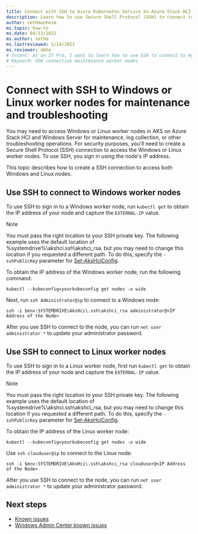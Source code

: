 ```yaml
---
title: Connect with SSH to Azure Kubernetes Service on Azure Stack HCI and Windows Server nodes
description: Learn how to use Secure Shell Protocol (SSH) to connect to worker nodes for maintenance and troubleshooting in AKS on Azure Stack HCI and Windows Server.
author: sethmanheim
ms.topic: how-to
ms.date: 04/13/2022
ms.author: sethm 
ms.lastreviewed: 1/14/2022
ms.reviewer: abha
# Intent: As an IT Pro, I want to learn how to use SSH to connect to my Windows and Linux worker nodes when I need to perform maintenance and troubleshoot issues. 
# Keyword: SSH connection maintenance worker nodes
---
```


# Connect with SSH to Windows or Linux worker nodes for maintenance and troubleshooting

You may need to access Windows or Linux worker nodes in AKS on Azure Stack HCI and Windows Server for maintenance, log collection, or other troubleshooting operations. For security purposes, you'll need to create a Secure Shell Protocol (SSH) connection to access the Windows or Linux worker nodes. To use SSH, you sign in using the node's IP address.

This topic describes how to create a SSH connection to access both Windows and Linux nodes.

## Use SSH to connect to Windows worker nodes
To use SSH to sign in to a Windows worker node, run `kubectl get` to obtain the IP address of your node and capture the `EXTERNAL-IP` value.

> [!NOTE]
> You must pass the right location to your SSH private key. The following example uses the default location of %systemdrive%\akshci\.ssh\akshci_rsa, but you may need to change this location if you requested a different path. To do this, specify the `-sshPublicKey` parameter for [Set-AksHciConfig](./reference/ps/set-akshciconfig.md).

To obtain the IP address of the Windows worker node, run the following command:  

```
kubectl --kubeconfig=yourkubeconfig get nodes -o wide
```  

Next, run `ssh Administrator@ip` to connect to a Windows node:  

```
ssh -i $env:SYSTEMDRIVE\AksHci\.ssh\akshci_rsa administrator@<IP Address of the Node>
```
  
After you use SSH to connect to the node, you can run `net user administrator *` to update your administrator password. 

## Use SSH to connect to Linux worker nodes
To use SSH to sign in to a Linux worker node, first run `kubectl get` to obtain the IP address of your node and capture the `EXTERNAL-IP` value.

> [!NOTE]
> You must pass the right location to your SSH private key. The following example uses the default location of %systemdrive%\akshci\.ssh\akshci_rsa, but you may need to change this location if you requested a different path. To do this, specify the `-sshPublicKey` parameter for [Set-AksHciConfig](./reference/ps/set-akshciconfig.md).

To obtain the IP address of the Linux worker node:  

```
kubectl --kubeconfig=yourkubeconfig get nodes -o wide
```  

Use `ssh clouduser@ip` to connect to the Linux node: 

```
ssh -i $env:SYSTEMDRIVE\AksHci\.ssh\akshci_rsa clouduser@<IP Address of the Node>
```  

After you use SSH to connect to the node, you can run `net user administrator *` to update your administrator password. 

## Next steps
- [Known issues](/azure-stack/aks-hci/known-issues)
- [Windows Admin Center known issues](/azure-stack/aks-hci/known-issues-windows-admin-center)
